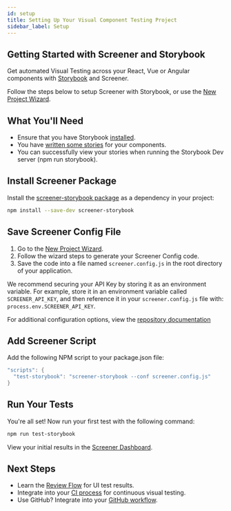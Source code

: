 ```yaml
---
id: setup
title: Setting Up Your Visual Component Testing Project
sidebar_label: Setup
---
```


## Getting Started with Screener and Storybook

Get automated Visual Testing across your React, Vue or Angular components with [Storybook](https://storybook.js.org/) and Screener.

Follow the steps below to setup Screener with Storybook, or use the [New Project Wizard](https://screener.io/v2/new).


## What You'll Need

* Ensure that you have Storybook [installed](https://storybook.js.org/basics/quick-start-guide/).
* You have [written some stories](https://storybook.js.org/basics/writing-stories/) for your components.
* You can successfully view your stories when running the Storybook Dev server
(npm run storybook).

## Install Screener Package

Install the [screener-storybook package](https://github.com/screener-io/screener-storybook) as a dependency in your project:

```bash
npm install --save-dev screener-storybook
```

## Save Screener Config File

1. Go to the [New Project Wizard](https://screener.io/v2/new).
2. Follow the wizard steps to generate your Screener Config code.
3. Save the code into a file named `screener.config.js` in the root directory of your application.

We recommend securing your API Key by storing it as an environment variable. For example, store it in an environment variable called `SCREENER_API_KEY`, and then reference it in your `screener.config.js` file with: `process.env.SCREENER_API_KEY`.

For additional configuration options, view the [repository documentation](https://github.com/screener-io/screener-storybook#config-options.)


## Add Screener Script

Add the following NPM script to your package.json file:

```java
"scripts": {
  "test-storybook": "screener-storybook --conf screener.config.js"
}
```

## Run Your Tests

You're all set! Now run your first test with the following command:
```bash
npm run test-storybook
```

View your initial results in the [Screener Dashboard](https://screener.io/v2/dashboard).

## Next Steps
* Learn the [Review Flow](/visual/component-testing/dashboard-workflow) for UI test results.
* Integrate into your [CI process](/visual/component-testing/integrations/continuous-integration) for continuous visual testing.
* Use GitHub? Integrate into your [GitHub workflow](/visual/component-testing/integrations/continuous-integration).
